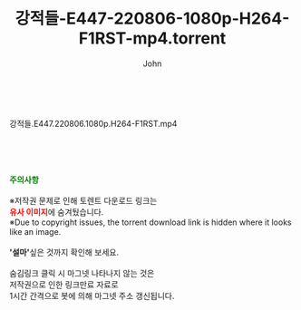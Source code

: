 ﻿---
layout: post
title:  "강적들-E447-220806-1080p-H264-F1RST-mp4.torrent"
author: John
categories: [ 방송/음악 ]
tags: [  ]
image:  
description: "강적들-E447-220806-1080p-H264-F1RST-mp4 torrent 정보 공유"
toc: true
toc_sticky: true
---

<br>
<div class="view-img">
<a class="view_image" href="https://torrentmobile60.com/bbs/view_image.php?fn=%2Fdata%2Ffile%2Fmusic%2F3735182707_E72cXBZj_b617e283029a5357230a3a881abc970cc7c7370a.jpg" target="_blank"><img alt="" class="img-tag" content="https://torrentmobile60.com/data/file/music/3735182707_E72cXBZj_b617e283029a5357230a3a881abc970cc7c7370a.jpg" itemprop="image" src="https://torrentmobile60.com/data/file/music/thumb-3735182707_E72cXBZj_b617e283029a5357230a3a881abc970cc7c7370a_835x2212.jpg"/></a></div><div class="view-content" itemprop="description">
<p>강적들.E447.220806.1080p.H264-F1RST.mp4<br/></p> </div>
    
<br><br><br>
<p data-ke-size="size16"><b><span style="color: green;">주의사항</span></b><br /><br />※저작권 문제로 인해 토렌트 다운로드 링크는<br /><b><span style="color: red;">유사 이미지</span></b>에 숨겨뒀습니다.<br />※Due to copyright issues, the torrent download link is hidden where it looks like an image.<br /><br /><b>'설마'</b>싶은 것까지 확인해 보세요.<br /><br />숨김링크 클릭 시 마그넷 나타나지 않는 것은<br />저작권으로 인한 링크만료 자료로<br />1시간 간격으로 봇에 의해 마그넷 주소 갱신됩니다.</p>
